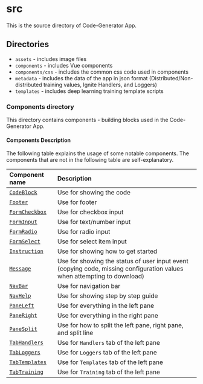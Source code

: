 # src

This is the source directory of Code-Generator App.

## Directories

- `assets` - includes image files
- `components` - includes Vue components
- `components/css` - includes the common css code used in components
- `metadata` - includes the data of the app in json format (Distributed/Non-distributed training values, Ignite Handlers, and Loggers)
- `templates` - includes deep learning training template scripts

### Components directory

This directory contains components - building blocks used in the Code-Generator App.

#### Components Description

The following table explains the usage of some notable components. The components that are not in the following table are self-explanatory.

| Component name                                  | Description                                                                                                             |
| :---------------------------------------------- | :---------------------------------------------------------------------------------------------------------------------- |
| [`CodeBlock`](./components/CodeBlock.vue)       | Use for showing the code                                                                                                |
| [`Footer`](./components/Footer.vue)             | Use for footer                                                                                                          |
| [`FormCheckbox`](./components/FormCheckbox.vue) | Use for checkbox input                                                                                                  |
| [`FormInput`](./components/FormInput.vue)       | Use for text/number input                                                                                               |
| [`FormRadio`](./components/FormRadio.vue)       | Use for radio input                                                                                                     |
| [`FormSelect`](./components/FormSelect.vue)     | Use for select item input                                                                                               |
| [`Instruction`](./components/Instruction.vue)   | Use for showing how to get started                                                                                      |
| [`Message`](./components/Message.vue)           | Use for showing the status of user input event (copying code, missing configuration values when attempting to download) |
| [`NavBar`](./components/NavBar.vue)             | Use for navigation bar                                                                                                  |
| [`NavHelp`](./components/NavHelp.vue)           | Use for showing step by step guide                                                                                      |
| [`PaneLeft`](./components/PaneLeft.vue)         | Use for everything in the left pane                                                                                     |
| [`PaneRight`](./components/PaneRight.vue)       | Use for everything in the right pane                                                                                    |
| [`PaneSplit`](./components/PaneSplit.vue)       | Use for how to split the left pane, right pane, and split line                                                          |
| [`TabHandlers`](./components/TabHandlers.vue)   | Use for `Handlers` tab of the left pane                                                                                 |
| [`TabLoggers`](./components/TabLoggers.vue)     | Use for `Loggers` tab of the left pane                                                                                  |
| [`TabTemplates`](./components/TabTemplates.vue) | Use for `Templates` tab of the left pane                                                                                |
| [`TabTraining`](./components/TabTraining.vue)   | Use for `Training` tab of the left pane                                                                                 |
